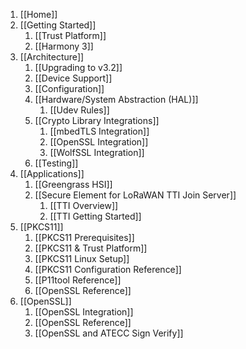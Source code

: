 1. [[Home]]
2. [[Getting Started]]
   1. [[Trust Platform]]
   2. [[Harmony 3]]
3. [[Architecture]]
   1. [[Upgrading to v3.2]]
   2. [[Device Support]]
   3. [[Configuration]]
   4. [[Hardware/System Abstraction (HAL)]]
      1. [[Udev Rules]]
   5. [[Crypto Library Integrations]]
      1. [[mbedTLS Integration]]
      2. [[OpenSSL Integration]]
      3. [[WolfSSL Integration]]
   6. [[Testing]]
4. [[Applications]]
   1. [[Greengrass HSI]]
   2. [[Secure Element for LoRaWAN TTI Join Server]]
      1. [[TTI Overview]]
      2. [[TTI Getting Started]]
5. [[PKCS11]]
   1. [[PKCS11 Prerequisites]]
   2. [[PKCS11 & Trust Platform]]
   3. [[PKCS11 Linux Setup]]
   4. [[PKCS11 Configuration Reference]]
   5. [[P11tool Reference]]
   6. [[OpenSSL Reference]]
6. [[OpenSSL]]
   1. [[OpenSSL Integration]]
   2. [[OpenSSL Reference]]
   3. [[OpenSSL and ATECC Sign Verify]]
